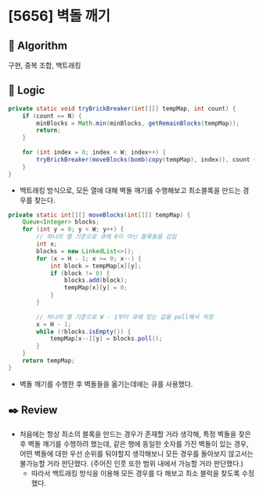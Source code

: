 # [5656] 벽돌 깨기

## :pushpin: **Algorithm**

구현, 중복 조합, 백트래킹

## :round_pushpin: **Logic**

```java
private static void tryBrickBreaker(int[][] tempMap, int count) {
    if (count == N) {
        minBlocks = Math.min(minBlocks, getRemainBlocks(tempMap));
        return;
    }
    
    for (int index = 0; index < W; index++) {
        tryBrickBreaker(moveBlocks(bomb(copy(tempMap), index)), count + 1);
    }
}
```

- 백트래킹 방식으로, 모든 열에 대해 벽돌 깨기를 수행해보고 최소블록을 만드는 경우를 찾는다.

```java
private static int[][] moveBlocks(int[][] tempMap) {
    Queue<Integer> blocks;
    for (int y = 0; y < W; y++) {
        // 하나의 열 기준으로 큐에 0이 아닌 블록들을 삽입
        int x;
        blocks = new LinkedList<>();
        for (x = H - 1; x >= 0; x--) {
            int block = tempMap[x][y];
            if (block != 0) {
                blocks.add(block);
                tempMap[x][y] = 0;
            }
        }
        
        // 하나의 열 기준으로 W - 1부터 큐에 있는 값을 poll해서 저장
        x = H - 1;
        while (!blocks.isEmpty()) {
            tempMap[x--][y] = blocks.poll();
        }
    }
    return tempMap;
}
```
- 벽돌 깨기를 수행한 후 벽돌들을 옮기는데에는 큐를 사용했다.

## :black_nib: **Review**
- 처음에는 항상 최소의 블록을 만드는 경우가 존재할 거라 생각해, 특정 벽돌을 찾은 후 벽돌 깨기를 수행하려 했는데, 같은 행에 동일한 숫자를 가진 벽돌이 있는 경우, 어떤 벽돌에 대한 우선 순위를 둬야할지 생각해보니 모든 경우를 돌아보지 않고서는 불가능할 거라 판단했다. (주어진 인풋 또한 범위 내에서 가능할 거라 판단했다.)
    - 따라서 백트래킹 방식을 이용해 모든 경우를 다 해보고 최소 블럭을 찾도록 수정했다.